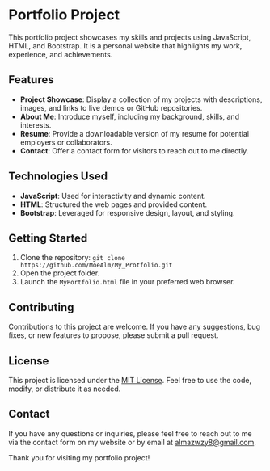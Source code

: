 # Portfolio Project

This portfolio project showcases my skills and projects using JavaScript, HTML, and Bootstrap. It is a personal website that highlights my work, experience, and achievements.

## Features

- **Project Showcase**: Display a collection of my projects with descriptions, images, and links to live demos or GitHub repositories.
- **About Me**: Introduce myself, including my background, skills, and interests.
- **Resume**: Provide a downloadable version of my resume for potential employers or collaborators.
- **Contact**: Offer a contact form for visitors to reach out to me directly.

## Technologies Used

- **JavaScript**: Used for interactivity and dynamic content.
- **HTML**: Structured the web pages and provided content.
- **Bootstrap**: Leveraged for responsive design, layout, and styling.

## Getting Started

1. Clone the repository: `git clone https://github.com/MoeAlm/My_Protfolio.git`
2. Open the project folder.
3. Launch the `MyPortfolio.html` file in your preferred web browser.

## Contributing

Contributions to this project are welcome. If you have any suggestions, bug fixes, or new features to propose, please submit a pull request.

## License

This project is licensed under the [MIT License](https://opensource.org/licenses/MIT). Feel free to use the code, modify, or distribute it as needed.

## Contact

If you have any questions or inquiries, please feel free to reach out to me via the contact form on my website or by email at [almazwzy8@gmail.com](mailto:your-email@example.com).

Thank you for visiting my portfolio project!
